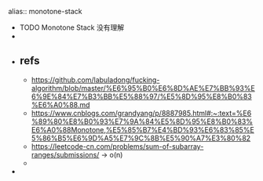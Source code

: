 alias:: monotone-stack

- TODO Monotone Stack 没有理解
-
- ## refs
  - https://github.com/labuladong/fucking-algorithm/blob/master/%E6%95%B0%E6%8D%AE%E7%BB%93%E6%9E%84%E7%B3%BB%E5%88%97/%E5%8D%95%E8%B0%83%E6%A0%88.md
  - https://www.cnblogs.com/grandyang/p/8887985.html#:~:text=%E6%89%80%E8%B0%93%E7%9A%84%E5%8D%95%E8%B0%83%E6%A0%88Monotone,%E5%85%B7%E4%BD%93%E6%83%85%E5%86%B5%E6%9D%A5%E7%9C%8B%E5%90%A7%E3%80%82
  - https://leetcode-cn.com/problems/sum-of-subarray-ranges/submissions/ -> o(n)
  -
-